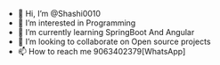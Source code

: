 - 👋 Hi, I’m @Shashi0010
- 👀 I’m interested in Programming
- 🌱 I’m currently learning SpringBoot And Angular
- 💞️ I’m looking to collaborate on Open source projects
- 📫 How to reach me 9063402379[WhatsApp]

<!---
Shashi0010/Shashi0010 is a ✨ special ✨ repository because its `README.md` (this file) appears on your GitHub profile.
You can click the Preview link to take a look at your changes.
--->
